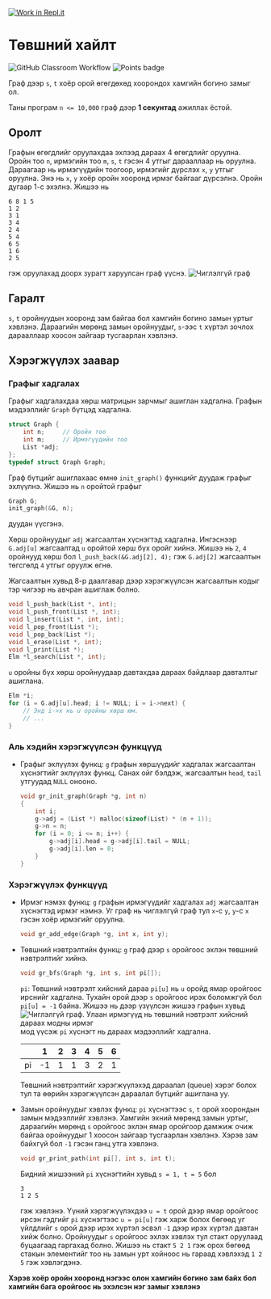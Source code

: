 [![Work in Repl.it](https://classroom.github.com/assets/work-in-replit-14baed9a392b3a25080506f3b7b6d57f295ec2978f6f33ec97e36a161684cbe9.svg)](https://classroom.github.com/online_ide?assignment_repo_id=4717034&assignment_repo_type=AssignmentRepo)
# Төвшний хайлт 
![GitHub Classroom Workflow](../../workflows/GitHub%20Classroom%20Workflow/badge.svg?branch=main) ![Points badge](../../blob/badges/.github/badges/points.svg)

Граф дээр `s`, `t` хоёр орой өгөгдөхөд хоорондох хамгийн богино замыг ол. 

Таны програм `n <= 10,000` граф дээр **1 секунтад** ажиллах ёстой.

## Оролт

Графын өгөгдлийг оруулахдаа эхлээд дараах 4 өгөгдлийг оруулна. Оройн тоо `n`, ирмэгийн тоо `m`, `s`, `t` гэсэн 4 утгыг дарааллаар нь оруулна. 
Дараагаар нь ирмэгүүдийн тоогоор, ирмэгийг дүрслэх `x`, `y` утгыг оруулна. Энэ нь `x`, `y` хоёр оройн хооронд ирмэг байгааг дүрсэлнэ. Оройн дугаар 1-с эхэлнэ. Жишээ нь
```
6 8 1 5
1 2
3 1
3 4
2 4
5 4
6 5
1 6
2 5
```
гэж оруулахад доорх зурагт харуулсан граф үүснэ.
![Чиглэлгүй граф](assets/graph.svg)

## Гаралт

`s`, `t` оройнуудын хооронд зам байгаа бол хамгийн богино замын уртыг хэвлэнэ. Дараагийн мөрөнд замын оройнуудыг, `s`-ээс `t` хүртэл зочлох дарааллаар хоосон зайгаар тусгаарлан хэвлэнэ.

## Хэрэгжүүлэх заавар

### Графыг хадгалах

Графыг хадгалахдаа хөрш матрицын зарчмыг ашиглан хадгална. Графын мэдээллийг `Graph` бүтцэд хадгална.

```C
struct Graph {
	int n;     // Оройн тоо
	int m;     // Ирмэгүүдийн тоо
	List *adj;
};
typedef struct Graph Graph;
```
Граф бүтцийг ашиглахаас өмнө `init_graph()` функцийг дуудаж графыг эхлүүлнэ. Жишээ нь `n` оройтой графыг

```C
Graph G;
init_graph(&G, n);
```
дуудан үүсгэнэ.

Хөрш оройнуудыг `adj` жагсаалтан хүснэгтэд хадгална. Ингэснээр `G.adj[u]` жагсаалтад `u` оройтой хөрш бүх оройг хийнэ. Жишээ нь `2`, `4` оройнууд хөрш бол
`
l_push_back(&G.adj[2], 4);
`
гэж `G.adj[2]` жагсаалтын төгсгөлд `4` утгыг оруулж өгнө. 

Жагсаалтын хувьд 8-р даалгавар дээр хэрэгжүүлсэн жагсаалтын кодыг тэр чигээр нь авчран ашиглаж болно.
```C
void l_push_back(List *, int);
void l_push_front(List *, int);
void l_insert(List *, int, int);
void l_pop_front(List *);
void l_pop_back(List *);
void l_erase(List *, int);
void l_print(List *);
Elm *l_search(List *, int);
```

`u` оройны бүх хөрш оройнуудаар давтахдаа дараах байдлаар давталтыг ашиглана.

```C
Elm *i;
for (i = G.adj[u].head; i != NULL; i = i->next) {
	// Энд i->x нь u оройны хөрш юм.
	// ...
}
```

### Аль хэдийн хэрэгжүүлсэн функцүүд

 * Графыг эхлүүлэх функц: `g` графын хөршүүдийг хадгалах жагсаалтан хүснэгтийг эхлүүлэх функц. Санах ойг бэлдэж, жагсаалтын `head`, `tail` утгуудад `NULL` онооно.
   ```C
   void gr_init_graph(Graph *g, int n)
   {
	   int i;
	   g->adj = (List *) malloc(sizeof(List) * (n + 1));
	   g->n = n;
	   for (i = 0; i <= n; i++) {
		   g->adj[i].head = g->adj[i].tail = NULL;
		   g->adj[i].len = 0;
	   }
   }
   ```
 
### Хэрэгжүүлэх функцүүд

 * Ирмэг нэмэх функц: `g` графын ирмэгүүдийг хадгалах `adj` жагсаалтан хүснэгтэд ирмэг нэмнэ. Уг граф нь чиглэлгүй граф тул `x`-с `y`, `y`-с `x` гэсэн хоёр ирмэгийг оруулна.
   ```C
   void gr_add_edge(Graph *g, int x, int y);
   ```

 * Төвшний нэвтрэлтийн функц: `g` граф дээр `s` оройгоос эхлэн төвшний нэвтрэлтийг хийнэ.
   ```C
   void gr_bfs(Graph *g, int s, int pi[]);
   ```
   `pi`: Төвшний нэвтрэлт хийсний дараа `pi[u]` нь `u` оройд ямар оройгоос ирснийг хадгална. Тухайн орой дээр `s` оройгоос ирэх боломжгүй бол `pi[u] = -1` байна. Жишээ нь дээр үзүүлсэн жишээ графын хувьд 
   ![Чиглэлгүй граф. Улаан ирмэгүүд нь төвшний нэвтрэлт хийсний дараах модны ирмэг](assets/tree.svg)   
   мод үүсэж `pi` хүснэгт нь дараах мэдээллийг хадгална.
   
   |    | 1  | 2 | 3 | 4 | 5 | 6 |
   |:--:|:--:|:-:|:-:|:-:|:-:|:-:|
   | pi | -1 | 1 | 1 | 3 | 2 | 1 |

   Төвшний нэвтрэлтийг хэрэгжүүлэхэд дараалал (queue) хэрэг болох тул та өөрийн хэрэгжүүлсэн дараалал бүтцийг ашиглана уу.

 * Замын оройнуудыг хэвлэх функц: `pi` хүснэгтээс `s`, `t` орой хоорондын замын мэдээллийг хэвлэнэ. Хамгийн эхний мөрөнд замын уртыг, дараагийн мөрөнд `s` оройгоос эхлэн ямар оройгоор дамжиж очиж байгаа оройнуудыг 1 хоосон зайгаар тусгаарлан хэвлэнэ. Хэрэв зам байхгүй бол `-1` гэсэн ганц утга хэвлэнэ.
   ```C
   void gr_print_path(int pi[], int s, int t);
   ```
   Бидний жишээний `pi` хүснэгтийн хувьд `s = 1, t = 5` бол
   ```
   3
   1 2 5
   ```
   гэж хэвлэнэ. Үүний хэрэгжүүлэхдээ `u = t` орой дээр ямар оройгоос ирсэн гэдгийг `pi` хүснэгтээс `u = pi[u]` гэж харж болох бөгөөд уг үйлдлийг `s` орой дээр ирэх хүртэл эсвэл `-1` дээр ирэх хүртэл давтан хийж болно. Оройнуудыг `s` оройгоос эхлэх хэвлэх тул стакт оруулаад буцаагаад гаргахад болно. Жишээ нь стакт `5 2 1` гэж орох бөгөөд стакын элементийг тоо нь замын урт хойноос нь гараад хэвлэхэд `1 2 5` гэж хэвлэгдэнэ.
   
  **Хэрэв хоёр оройн хооронд нэгээс олон хамгийн богино зам байх бол хамгийн бага оройгоос нь эхэлсэн нэг замыг хэвлэнэ**
